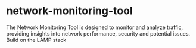 # network-monitoring-tool
The Network Monitoring Tool is designed to monitor and analyze traffic, providing insights into network performance, security and potential issues. Build on the LAMP stack
